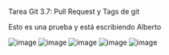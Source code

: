 Tarea Git 3.7: Pull Request y Tags de git

Esto es una prueba y está escribiendo Alberto

![image](https://user-images.githubusercontent.com/115102430/222222263-f6a11a00-890a-4399-801d-bd1cfd627cca.png)
![image](https://user-images.githubusercontent.com/115102430/222222976-daf0de1a-45bd-4dec-9b37-58554aa98f36.png)
![image](https://user-images.githubusercontent.com/115102430/222222982-df5ccb04-14ac-464e-812a-bdf77d4cadb1.png)
![image](https://user-images.githubusercontent.com/115102430/222223588-791a1f91-91f7-43fc-9845-d78bd0e5222c.png)
![image](https://user-images.githubusercontent.com/115102430/222223650-5242511f-dbf7-46a3-af37-dd11d7e11ede.png)
